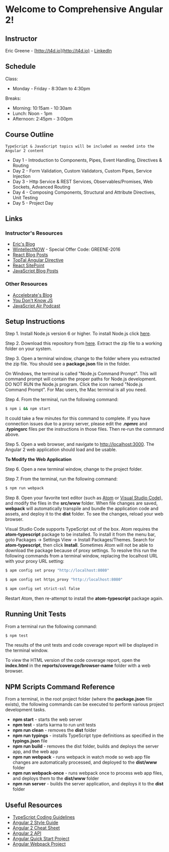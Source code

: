 # Welcome to Comprehensive Angular 2!

## Instructor

Eric Greene - [http://t4d.io](http://t4d.io) - [LinkedIn](https://www.linkedin.com/in/ericwgreene)

## Schedule

Class:
- Monday - Friday - 8:30am to 4:30pm

Breaks:
- Morning: 10:15am - 10:30am
- Lunch: Noon - 1pm
- Afternoon: 2:45pm - 3:00pm

## Course Outline

	TypeScript & JavaScript topics will be included as needed into the Angular 2 content

- Day 1 - Introduction to Components, Pipes, Event Handling, Directives & Routing
- Day 2 - Form Validation, Custom Validators, Custom Pipes, Service Injection
- Day 3 - Http Service & REST Services, Observables/Promises, Web Sockets, Advanced Routing
- Day 4 - Composing Components, Structural and Attribute Directives, Unit Testing
- Day 5 - Project Day

## Links

### Instructor's Resources

- [Eric's Blog](http://t4d.io/)
- [WintellectNOW](https://www.wintellectnow.com/Home/Instructor?instructorId=EricGreene) - Special Offer Code: GREENE-2016
- [React Blog Posts](https://github.com/training4developers/react-flux-blog)
- [TopTal Angular Directive](https://www.toptal.com/angular-js/angular-js-demystifying-directives)
- [React SitePoint](http://www.sitepoint.com/author/ericgreene/)
- [JavaScript Blog Posts](https://www.accelebrate.com/blog/?s=Greene)

### Other Resources

- [Accelebrate's Blog](https://www.accelebrate.com/blog/)
- [You Don't Know JS](https://github.com/getify/You-Dont-Know-JS)
- [JavaScript Air Podcast](http://javascriptair.podbean.com/)

## Setup Instructions

Step 1. Install Node.js version 6 or higher. To install Node.js click [here](https://nodejs.org).

Step 2. Download this repository from [here](https://github.com/training4developers/ng2-widgets-app/archive/master.zip). Extract the zip file to a working folder on your system.

Step 3. Open a terminal window, change to the folder where you extracted the zip file. You should see a **package.json** file in the folder.

On Windows, the terminal is called "Node.js Command Prompt". This will command prompt will contain the proper paths for Node.js development. DO NOT RUN the Node.js program. Click the icon named "Node.js Command Prompt". For Mac users, the Mac terminal is all you need.

Step 4. From the terminal, run the following command:

```bash
$ npm i && npm start
```

It could take a few minutes for this command to complete. If you have connection issues due to a proxy server, please edit the **.npmrc** and **.typingsrc** files per the instructions in those files. Then re-run the command above.

Step 5. Open a web browser, and navigate to [http://localhost:3000](http://localhost:3000).  The Angular 2 web application should load and be usable.

**To Modify the Web Application**

Step 6. Open a new terminal window, change to the project folder.

Step 7. From the terminal, run the following command:

```bash
$ npm run webpack
```

Step 8. Open your favorite text editor (such as [Atom](https://atom.io/) or [Visual Studio Code](https://code.visualstudio.com)), and modify the files in the **src/www** folder. When file changes are saved, **webpack** will automatically transpile and bundle the application code and assets, and deploy it to the **dist** folder. To see the changes, reload your web browser.

Visual Studio Code supports TypeScript out of the box. Atom requires the 	**atom-typescript** package to be installed. To install it from the menu bar, goto Packages -> Settings View -> Install Packages/Themes. Search for **atom-typescript**, then click **Install**. Sometimes Atom will not be able to download the package because of proxy settings. To resolve this run the following commands from a terminal window, replacing the localhost URL with your proxy URL setting:

```bash
$ apm config set proxy "http://localhost:8080"

$ apm config set https_proxy "http://localhost:8080"

$ apm config set strict-ssl false
```

Restart Atom, then re-attempt to install the **atom-typescript** package again.

## Running Unit Tests

From a terminal run the following command:

```bash
$ npm test
```

The results of the unit tests and code coverage report will be displayed in the terminal window.

To view the HTML version of the code coverage report, open the **index.html** in the **reports/coverage/browser-name** folder with a web browser.

## NPM Scripts Command Reference

From a terminal, in the root project folder (where the **package.json** file exists), the following commands can be executed to perform various project development tasks.

- **npm start** - starts the web server
- **npm test** - starts karma to run unit tests
- **npm run clean** - removes the **dist** folder
- **npm run typings** - installs TypeScript type definitions as specified in the **typings.json** file
- **npm run build** - removes the dist folder, builds and deploys the server app, and the web app
- **npm run webpack** - runs webpack in watch mode so web app file changes are automatically processed, and deployed to the **dist/www** folder
- **npm run webpack-once** - runs webpack once to process web app files, and deploys them to the **dist/www** folder
- **npm run server** - builds the server application, and deploys it to the **dist** folder

## Useful Resources

- [TypeScript Coding Guidelines](https://github.com/Microsoft/TypeScript/wiki/Coding-guidelines)
- [Angular 2 Style Guide](https://angular.io/docs/ts/latest/guide/style-guide.html)
- [Angular 2 Cheat Sheet](https://angular.io/docs/ts/latest/guide/cheatsheet.html)
- [Angular 2 API](https://angular.io/docs/ts/latest/api/)
- [Angular Quick Start Project](https://angular.io/docs/ts/latest/quickstart.html)
- [Angular Webpack Project](https://angular.io/docs/ts/latest/guide/webpack.html)
